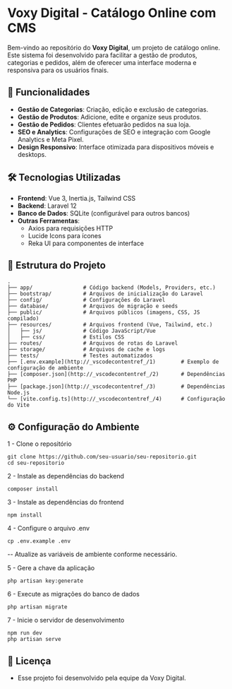 # Voxy Digital - Catálogo Online com CMS

Bem-vindo ao repositório do **Voxy Digital**, um projeto de catálogo online. Este sistema foi desenvolvido para facilitar a gestão de produtos, categorias e pedidos, além de oferecer uma interface moderna e responsiva para os usuários finais.

## 🚀 Funcionalidades

- **Gestão de Categorias**: Criação, edição e exclusão de categorias.
- **Gestão de Produtos**: Adicione, edite e organize seus produtos.
- **Gestão de Pedidos**: Clientes efetuarão pedidos na sua loja.
- **SEO e Analytics**: Configurações de SEO e integração com Google Analytics e Meta Pixel.
- **Design Responsivo**: Interface otimizada para dispositivos móveis e desktops.

## 🛠️ Tecnologias Utilizadas

- **Frontend**: Vue 3, Inertia.js, Tailwind CSS
- **Backend**: Laravel 12
- **Banco de Dados**: SQLite (configurável para outros bancos)
- **Outras Ferramentas**:
  - Axios para requisições HTTP
  - Lucide Icons para ícones
  - Reka UI para componentes de interface

## 📂 Estrutura do Projeto

```plaintext
.
├── app/                # Código backend (Models, Providers, etc.)
├── bootstrap/          # Arquivos de inicialização do Laravel
├── config/             # Configurações do Laravel
├── database/           # Arquivos de migração e seeds
├── public/             # Arquivos públicos (imagens, CSS, JS compilado)
├── resources/          # Arquivos frontend (Vue, Tailwind, etc.)
│   ├── js/             # Código JavaScript/Vue
│   ├── css/            # Estilos CSS
├── routes/             # Arquivos de rotas do Laravel
├── storage/            # Arquivos de cache e logs
├── tests/              # Testes automatizados
├── [.env.example](http://_vscodecontentref_/1)        # Exemplo de configuração de ambiente
├── [composer.json](http://_vscodecontentref_/2)       # Dependências PHP
├── [package.json](http://_vscodecontentref_/3)        # Dependências Node.js
└── [vite.config.ts](http://_vscodecontentref_/4)      # Configuração do Vite

```
## ⚙️ Configuração do Ambiente

1 - Clone o repositório
```
git clone https://github.com/seu-usuario/seu-repositorio.git
cd seu-repositorio
```

2 - Instale as dependências do backend
```
composer install
```

3 - Instale as dependências do frontend
```
npm install
```

4 - Configure o arquivo .env
```
cp .env.example .env
```
-- Atualize as variáveis de ambiente conforme necessário.

5 - Gere a chave da aplicação
```
php artisan key:generate
```

6 - Execute as migrações do banco de dados
```
php artisan migrate
```

7 - Inicie o servidor de desenvolvimento
```
npm run dev
php artisan serve
```

## 📄 Licença

- Esse projeto foi desenvolvido pela equipe da Voxy Digital.
